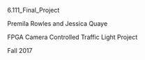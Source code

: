 6.111_Final_Project

Premila Rowles and Jessica Quaye

FPGA Camera Controlled Traffic Light Project

Fall 2017

